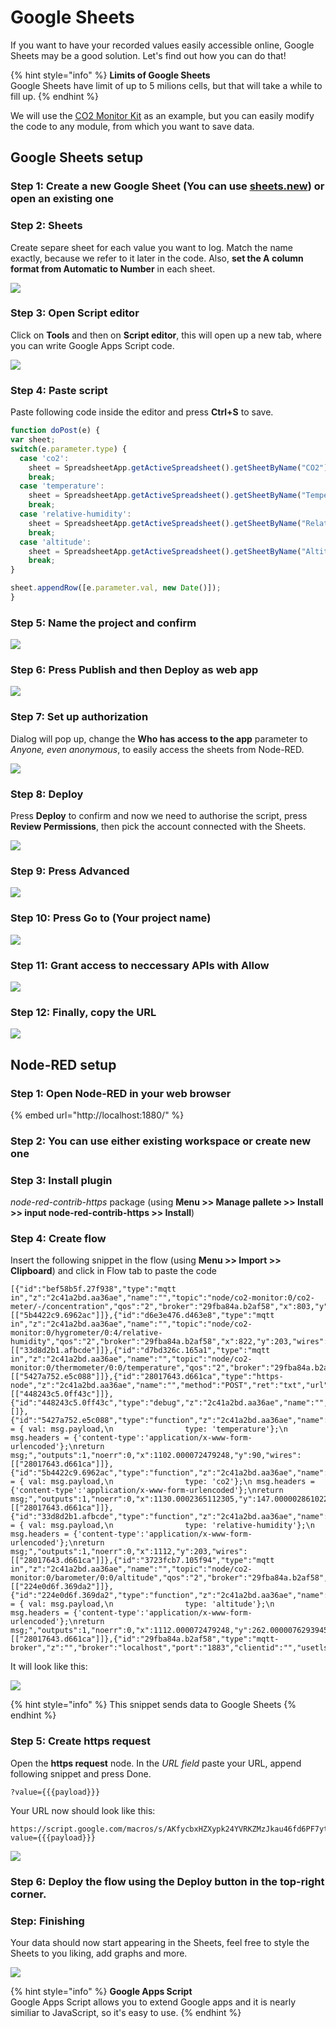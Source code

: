 # Google Sheets

If you want to have your recorded values easily accessible online, Google Sheets may be a good solution. Let's find out how you can do that!

{% hint style="info" %}
**Limits of Google Sheets**  
Google Sheets have limit of up to 5 milions cells, but that will take a while to fill up.
{% endhint %}

We will use the [CO2 Monitor Kit](https://www.bigclown.com/kits/co2-monitor/) as an example, but you can easily modify the code to any module, from which you want to save data.

## Google Sheets setup

### Step 1: Create a new Google Sheet \(You can use [sheets.new](https://www.bigclown.com/doc/integrations/google-sheets/sheets.new)\) or open an existing one

### Step 2: Sheets

Create separe sheet for each value you want to log. Match the name exactly, because we refer to it later in the code. Also, **set the A column format from Automatic to Number** in each sheet.

![](../.gitbook/assets/_integrations_google-sheets_sheets.PNG)

### Step 3: Open Script editor

Click on **Tools** and then on **Script editor**, this will open up a new tab, where you can write Google Apps Script code. 

![](../.gitbook/assets/_integrations_google-sheets_sheets-script-editor.PNG)

### Step 4: Paste script

Paste following code inside the editor and press **Ctrl+S** to save.

```javascript
function doPost(e) {
var sheet;
switch(e.parameter.type) {
  case 'co2':
    sheet = SpreadsheetApp.getActiveSpreadsheet().getSheetByName("CO2");
    break;
  case 'temperature':
    sheet = SpreadsheetApp.getActiveSpreadsheet().getSheetByName("Temperature");
    break;
  case 'relative-humidity':
    sheet = SpreadsheetApp.getActiveSpreadsheet().getSheetByName("Relative humidity");
    break;
  case 'altitude':
    sheet = SpreadsheetApp.getActiveSpreadsheet().getSheetByName("Altitude");
    break;
}

sheet.appendRow([e.parameter.val, new Date()]);
}
```

### Step 5: Name the project and confirm

![](../.gitbook/assets/_integrations_google-sheets_project-name.PNG)

### Step 6: Press **Publish** and then **Deploy as web app**



![](../.gitbook/assets/_integrations_google-sheets_deploy-web-app.PNG)

### **Step 7: Set up a**uthorization

Dialog will pop up, change the **Who has access to the app** parameter to _Anyone, even anonymous_, to easily access the sheets from Node-RED.

![](../.gitbook/assets/_integrations_google-sheets_deploy-web-app-dialog.jpg)

### Step 8: Deploy

Press **Deploy** to confirm and now we need to authorise the script, press **Review Permissions**, then pick the account connected with the Sheets.

![](../.gitbook/assets/_integrations_google-sheets_authorisation.PNG)

### Step 9: Press **Advanced**

![](../.gitbook/assets/_integrations_google-sheets_warning.PNG)

### **Step 10:** Press **Go to \(Your project name\)**

![](../.gitbook/assets/_integrations_google-sheets_go-to.PNG)

### **Step 11:** Grant access to neccessary APIs with **Allow**

![](../.gitbook/assets/_integrations_google-sheets_grant-access.PNG)

### **Step 12:** Finally, copy the URL

![](../.gitbook/assets/_integrations_google-sheets_deploy-url.PNG)

## Node-RED setup

### Step 1: Open **Node-RED** in your web browser

{% embed url="http://localhost:1880/" %}

### Step 2: You can use either existing workspace or create new one

### Step 3: Install plugin

_node-red-contrib-https_ package \(using **Menu &gt;&gt; Manage pallete &gt;&gt; Install &gt;&gt; input node-red-contrib-https &gt;&gt; Install**\)

### Step 4: Create flow

Insert the following snippet in the flow \(using **Menu &gt;&gt; Import &gt;&gt; Clipboard**\) and click in Flow tab to paste the code

```text
[{"id":"bef58b5f.27f938","type":"mqtt in","z":"2c41a2bd.aa36ae","name":"","topic":"node/co2-monitor:0/co2-meter/-/concentration","qos":"2","broker":"29fba84a.b2af58","x":803,"y":147.00000381469727,"wires":[["5b4422c9.6962ac"]]},{"id":"d6e3e476.d463e8","type":"mqtt in","z":"2c41a2bd.aa36ae","name":"","topic":"node/co2-monitor:0/hygrometer/0:4/relative-humidity","qos":"2","broker":"29fba84a.b2af58","x":822,"y":203,"wires":[["33d8d2b1.afbcde"]]},{"id":"d7bd326c.165a1","type":"mqtt in","z":"2c41a2bd.aa36ae","name":"","topic":"node/co2-monitor:0/thermometer/0:0/temperature","qos":"2","broker":"29fba84a.b2af58","x":815,"y":90,"wires":[["5427a752.e5c088"]]},{"id":"28017643.d661ca","type":"https-node","z":"2c41a2bd.aa36ae","name":"","method":"POST","ret":"txt","url":"","authorized":false,"agent":true,"x":1306.0002403259277,"y":87.00000381469727,"wires":[["448243c5.0ff43c"]]},{"id":"448243c5.0ff43c","type":"debug","z":"2c41a2bd.aa36ae","name":"","active":true,"console":"false","complete":"true","x":1308.0000801086426,"y":144.00000095367432,"wires":[]},{"id":"5427a752.e5c088","type":"function","z":"2c41a2bd.aa36ae","name":"temp","func":"msg.payload = { val: msg.payload,\n                type: 'temperature'};\n msg.headers = {'content-type':'application/x-www-form-urlencoded'};\nreturn msg;","outputs":1,"noerr":0,"x":1102.000072479248,"y":90,"wires":[["28017643.d661ca"]]},{"id":"5b4422c9.6962ac","type":"function","z":"2c41a2bd.aa36ae","name":"concentration","func":"msg.payload = { val: msg.payload,\n                type: 'co2'};\n msg.headers = {'content-type':'application/x-www-form-urlencoded'};\nreturn msg;","outputs":1,"noerr":0,"x":1130.0002365112305,"y":147.00000286102295,"wires":[["28017643.d661ca"]]},{"id":"33d8d2b1.afbcde","type":"function","z":"2c41a2bd.aa36ae","name":"humidity","func":"msg.payload = { val: msg.payload,\n                type: 'relative-humidity'};\n msg.headers = {'content-type':'application/x-www-form-urlencoded'};\nreturn msg;","outputs":1,"noerr":0,"x":1112,"y":203,"wires":[["28017643.d661ca"]]},{"id":"3723fcb7.105f94","type":"mqtt in","z":"2c41a2bd.aa36ae","name":"","topic":"node/co2-monitor:0/barometer/0:0/altitude","qos":"2","broker":"29fba84a.b2af58","x":792,"y":263.00000762939453,"wires":[["224e0d6f.369da2"]]},{"id":"224e0d6f.369da2","type":"function","z":"2c41a2bd.aa36ae","name":"altitude","func":"msg.payload = { val: msg.payload,\n                type: 'altitude'};\n msg.headers = {'content-type':'application/x-www-form-urlencoded'};\nreturn msg;","outputs":1,"noerr":0,"x":1112.000072479248,"y":262.00000762939453,"wires":[["28017643.d661ca"]]},{"id":"29fba84a.b2af58","type":"mqtt-broker","z":"","broker":"localhost","port":"1883","clientid":"","usetls":false,"compatmode":true,"keepalive":"60","cleansession":true,"willTopic":"","willQos":"0","willPayload":"","birthTopic":"","birthQos":"0","birthPayload":""}]
```

It will look like this:

![](../.gitbook/assets/_integrations_google-sheets_node-red-flow.PNG)

{% hint style="info" %}
This snippet sends data to Google Sheets
{% endhint %}

### Step 5: Create https request

Open the **https request** node. In the _URL field_ paste your URL, append following snippet and press Done.

```text
?value={{{payload}}}
```

Your URL now should look like this:

```text
https://script.google.com/macros/s/AKfycbxHZXypk24YVRKZMzJkau46fd6PF7ytmaiYSlTN1DT/exec?value={{{payload}}}
```

![](../.gitbook/assets/_integrations_google-sheets_node-red-node.PNG)

### Step 6: Deploy the flow using the **Deploy** button in the top-right corner.

### Step: Finishing

Your data should now start appearing in the Sheets, feel free to style the Sheets to you liking, add graphs and more.

![](../.gitbook/assets/_integrations_google-sheets_result.PNG)

{% hint style="info" %}
**Google Apps Script**  
Google Apps Script allows you to extend Google apps and it is nearly similiar to JavaScript, so it's easy to use.
{% endhint %}




